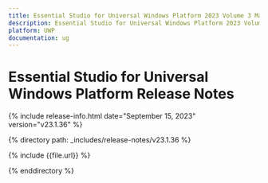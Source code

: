 ```yaml
---
title: Essential Studio for Universal Windows Platform 2023 Volume 3 Main Release Release Notes  
description: Essential Studio for Universal Windows Platform 2023 Volume 3 Main Release Release Notes  
platform: UWP
documentation: ug
---
```


# Essential Studio for Universal Windows Platform  Release Notes  

{% include release-info.html date="September 15, 2023"  version="v23.1.36" %} 

{% directory path: _includes/release-notes/v23.1.36 %}

{% include {{file.url}} %}

{% enddirectory %}